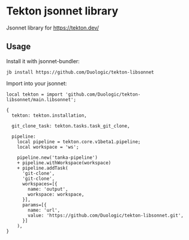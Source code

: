 # Tekton jsonnet library

Jsonnet library for https://tekton.dev/

## Usage

Install it with jsonnet-bundler:

```console
jb install https://github.com/Duologic/tekton-libsonnet
```

Import into your jsonnet:

```jsonnet
local tekton = import 'github.com/Duologic/tekton-libsonnet/main.libsonnet';

{
  tekton: tekton.installation,

  git_clone_task: tekton.tasks.task_git_clone,

  pipeline:
    local pipeline = tekton.core.v1beta1.pipeline;
    local workspace = 'ws';

    pipeline.new('tanka-pipeline')
    + pipeline.withWorkspace(workspace)
    + pipeline.addTask(
      'git-clone',
      'git-clone',
      workspaces=[{
        name: 'output',
        workspace: workspace,
      }],
      params=[{
        name: 'url',
        value: 'https://github.com/Duologic/tekton-libsonnet.git',
      }]
    ),
}
```
